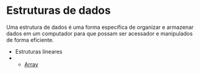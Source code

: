 # Estruturas de dados

Uma estrutura de dados é uma forma específica de organizar e armazenar dados em um computador para que possam ser acessador e manipulados de forma eficiente.

- Estruturas lineares
- - [Array](array/)
